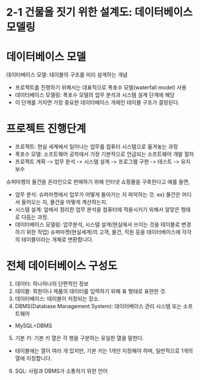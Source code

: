 # 2-1 건물을 짓기 위한 설계도: 데이터베이스 모델링
# 데이터베이스 모델
데이터베이스 모델: 테이블의 구조를 미리 설계하는 개념
- 프로젝트를 진행하기 위해서는 대표적으로 폭포수 모델(waterfall model) 사용
- 데이터베이스 모델링: 폭포수 모델의 업무 분석과 시스템 설계 단계에 해당
- 이 단계를 거치면 가장 중요한 데이터베이스 개체인 테이블 구조가 결정된다.

# 프로젝트 진행단계
- 프로젝트: 현실 세계에서 일어나는 업무를 컴퓨터 시스템으로 옮겨놓는 과정
- 폭포수 모델: 소프트웨어 공학에서 가장 기본적으로 언급되는 소프트웨어 개발 절차
- 프로젝트 계획 -> 업무 분석 -> 시스템 설계 -> 프로그램 구현 -> 테스트 -> 유지 보수
  
슈퍼마켕의 물건을 온라인으로 판매하기 위해 인터넷 쇼핑몰을 구축한다고 예를 들면,
- 업무 분석: 슈퍼마켓에서 업무가 어떻게 돌아가는 지 파악하는 것. ex) 물건은 어디서 들어오는 지, 물건을 어떻게 계산하는지.
- 시스템 설계: 앞에서 정리한 업무 분석을 컴퓨터에 적용시키기 위해서 알맞은 형태로 다듬는 과정.
- 데이터베이스 모델링: 업무분석, 시스템 설계(현실에서 쓰이는 것을 테이블로 변경하기 위한 작업)
슈퍼마켓(현실세계)의 고객, 물건, 직원 등을 데이터베이스에 각각의 테이블이라는 개체로 변환합니다.

# 전체 데이터베이스 구성도
1. 데이터: 하나하나의 단편적인 정보
2. 테이블: 회원이나 제품의 데이터를 입력하기 위해 표 형태로 표현한 것.
3. 데이터베이스: 테이블이 저장되는 장소.
4. DBMS(Database Management System): 데이터베이스 관리 시스템 또는 소프트웨어
- MySQL=DBMS
5. 기본 키: 기본 키 열은 각 행을 구분하는 유일한 열을 말한다.
- 테이블에는 열이 여러 개 있지만, 기본 키는 1개만 지정해야 하며, 일반적으로 1개의 열에 지정합니다.
6. SQL: 사람과 DBMS가 소통하기 위한 언어
